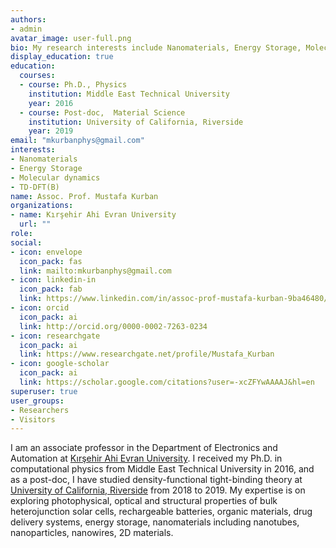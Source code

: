 ```yaml
---
authors:
- admin
avatar_image: user-full.png
bio: My research interests include Nanomaterials, Energy Storage, Molecular dynamics, TD-DFT, DFTB
display_education: true
education:
  courses:
  - course: Ph.D., Physics
    institution: Middle East Technical University
    year: 2016
  - course: Post-doc,  Material Science
    institution: University of California, Riverside
    year: 2019
email: "mkurbanphys@gmail.com"
interests:
- Nanomaterials
- Energy Storage
- Molecular dynamics
- TD-DFT(B)
name: Assoc. Prof. Mustafa Kurban
organizations:
- name: Kırşehir Ahi Evran University
  url: ""
role: 
social:
- icon: envelope
  icon_pack: fas
  link: mailto:mkurbanphys@gmail.com
- icon: linkedin-in
  icon_pack: fab
  link: https://www.linkedin.com/in/assoc-prof-mustafa-kurban-9ba46480/
- icon: orcid
  icon_pack: ai
  link: http://orcid.org/0000-0002-7263-0234
- icon: researchgate
  icon_pack: ai
  link: https://www.researchgate.net/profile/Mustafa_Kurban
- icon: google-scholar
  icon_pack: ai
  link: https://scholar.google.com/citations?user=-xcZFYwAAAAJ&hl=en
superuser: true
user_groups:
- Researchers
- Visitors
---
```



I am an associate professor in the Department of Electronics and Automation at [Kırşehir Ahi Evran University](https://www.ahievran.edu.tr/en/). I received my Ph.D. in computational physics from Middle East Technical University in 2016, and as a post-doc, I have studied density-functional tight-binding theory at [University of California, Riverside](https://www.ucr.edu/) from 2018 to 2019. My expertise is on exploring photophysical, optical and structural properties of bulk heterojunction solar cells, rechargeable batteries, organic materials, drug delivery systems, energy storage, nanomaterials including nanotubes, nanoparticles, nanowires, 2D materials.  

